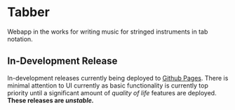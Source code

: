 # Tabber

Webapp in the works for writing music for stringed instruments in tab notation.

## In-Development Release
In-development releases currently being deployed to [Github Pages](https://benjamin-warner.github.io/Tabber/). There is minimal attention to UI currently as basic functionality is currently top priority until a significant amount of *quality of life* features are deployed.
**These releases are _unstable._**

